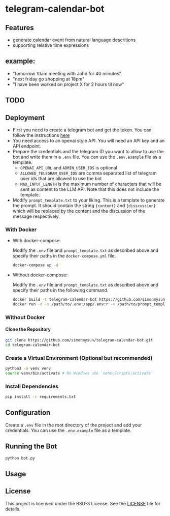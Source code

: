 # telegram-calendar-bot

## Features

- generate calendar event from natural language descritions
- supporting relative time expressions

## example:

- "tomorrow 10am meeting with John for 40 minutes"
- "next friday go shopping at 18pm"
- "I have been worked on project X for 2 hours til now"

## TODO

## Deployment

- First you need to create a telegram bot and get the token. You can follow the instructions [here](https://core.telegram.org/bots)
- You need access to an openai style API. You will need an API key and an API endpoint.
- Prepare the credentials and the telegram ID you want to allow to use the bot and write them in a `.env` file. You can use the `.env.example` file as a template.
  - `OPENAI_API_URL` and `ADMIN_USER_IDS` is optional
  - `ALLOWED_TELEGRAM_USER_IDS` are comma separated list of telegram user ids that are allowed to use the bot
  - `MAX_INPUT_LENGTH` is the maximum number of characters that will be sent as content to the LLM API. Note that this does not include the template.
- Modify `prompt_template.txt` to your liking. This is a template to generate the prompt. It should contain the string `{content}` and `{disscussion}` which will be replaced by the content and the discussion of the message respectively.

### With Docker

- With docker-compose:

  Modify the `.env` file and `prompt_template.txt` as described above and specify their paths in the `docker-compose.yml` file.

  ```bash
  docker-compose up -d
  ```

- Without docker-compose:

  Modify the `.env` file and `prompt_template.txt` as described above and specify their paths in the following command.

  ```bash
  docker build -t telegram-calendar-bot https://github.com/simonmysun/telegram-calendar-bot.git
  docker run -d -v /path/to/.env:/app/.env:r -v /path/to/prompt_template.txt:/app/prompt_template.txt:r --name telegram-calendar-bot --init telegram-calendar-bot
  ```

### Without Docker

#### Clone the Repository

```bash
git clone https://github.com/simonmysun/telegram-calendar-bot.git
cd telegram-calendar-bot
```

### Create a Virtual Environment (Optional but recommended)

```bash
python3 -m venv venv
source venv/bin/activate # On Windows use `venv\Scripts\activate`
```

### Install Dependencies

```bash
pip install -r requirements.txt
```

## Configuration

Create a `.env` file in the root directory of the project and add your credentials. You can use the `.env.example` file as a template.

## Running the Bot

```bash
python bot.py
```

## Usage


## License

This project is licensed under the BSD-3 License. See the [LICENSE](LICENSE) file for details.

